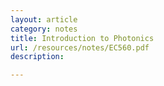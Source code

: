 ```yaml
---
layout: article
category: notes
title: Introduction to Photonics
url: /resources/notes/EC560.pdf
description:

---
```

